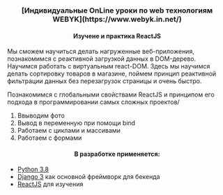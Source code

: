 
<h3 align="center">[Индивидуальные OnLine уроки по web технологиям WEBYK](https://www.webyk.in.net/)</h3>

<h4 align="center">Изучене и практика ReactJS </h4>
<p>Мы сможем научиться делать нагруженные веб-приложения, познакомимся с реактивной загрузкой данных в DOM-дерево. 
Научимся работать с виртуальным react-DOM. 
Здесь мы научимся делать сортировку товаров в магазине, поймем принцип реактивной фильтрации данных без перезагрузок страницы и очень быстро.

Познакомимся с глобальными свойствами ReactJS и принципом его подхода в программировании самых сложных проектов/
</p>
<ol>
    <li>Ввыводим фото</li>
    <li>Вывод в переменную при помощи bind </li>
    <li>Работаем с циклами и массивами</li>
    <li>Работаем с формами</li>
</ol>

<h4 align="center">В разработке применяется:</h4>

* [Python 3.8](https://www.python.org/downloads/release/python-369/)
* [Django 3](https://www.djangoproject.com/) как основной фреймворк для бекенда
* [ReactJS](https://www.reactjs.org/) для изучения


